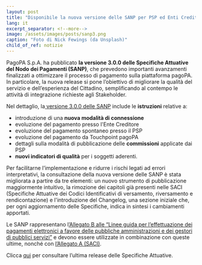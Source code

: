 ```yaml
---
layout: post
title: "Disponibile la nuova versione delle SANP per PSP ed Enti Creditori"
lang: it
excerpt_separator: <!--more-->
image: /assets/images/posts/sanp3.png
caption: "Foto di Nick Fewings (da Unsplash)"
child_of_ref: notizie
---
```


PagoPA S.p.A. ha pubblicato **la versione 3.0.0 delle Specifiche Attuative del Nodo dei Pagamenti (SANP)**, che prevedono importanti avanzamenti finalizzati a ottimizzare il processo di pagamento sulla piattaforma pagoPA. 
In particolare, la nuova release si pone l’obiettivo di migliorare la qualità del servizio e dell’esperienza del Cittadino, semplificando al contempo le attività di integrazione richieste agli Stakeholder. 

<!--more-->

Nel  dettaglio, la[ versione 3.0.0 delle SANP](https://docs.pagopa.it/sanp/specifiche-attuative-del-nodo-dei-pagamenti-spc/premessa) include le **istruzioni** relative a:

- introduzione di una **nuova modalità di connessione**
- evoluzione del pagamento presso l'Ente Creditore
- evoluzione del pagamento spontaneo presso il PSP
- evoluzione del pagamento da Touchpoint pagoPA
- dettagli sulla modalità di pubblicazione delle **commissioni** applicate dai PSP
- **nuovi indicatori di qualità** per i soggetti aderenti.

Per facilitarne l’implementazione e ridurre i rischi legati ad errori interpretativi, la consultazione della nuova versione delle SANP è stata migliorata a partire da tre elementi: 
un nuovo strumento di pubblicazione maggiormente intuitivo, la rimozione dei capitoli già presenti nelle SACI (Specifiche Attuative dei Codici Identificativi di versamento, riversamento e rendicontazione) e l'introduzione del Changelog, una sezione iniziale che, per ogni aggiornamento delle Specifiche, indica in sintesi i cambiamenti apportati.

Le SANP rappresentano l[’Allegato B alle “Linee guida per l’effettuazione dei pagamenti elettronici a favore delle pubbliche amministrazioni e dei gestori di pubblici servizi”](https://www.gazzettaufficiale.it/eli/id/2018/07/03/18A04494/sg) e devono essere utilizzate in combinazione con queste ultime, nonché con [l’Allegato A (SACI)](http://docs.pagopa.it/saci).

Clicca [qui](https://docs.pagopa.it/sanp/specifiche-attuative-del-nodo-dei-pagamenti-spc/premessa) per consultare l’ultima release delle Specifiche Attuative.
